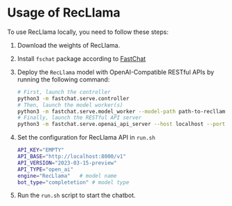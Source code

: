 # Usage of RecLlama

To use RecLlama locally, you need to follow these steps:

1. Download the weights of RecLlama.

2. Install `fschat` package according to [FastChat](https://github.com/lm-sys/FastChat?tab=readme-ov-file#install)

3. Deploy the `RecLlama` model with OpenAI-Compatible RESTful APIs by running the following command:

    ```bash
    # First, launch the controller
    python3 -m fastchat.serve.controller
    # Then, launch the model worker(s)
    python3 -m fastchat.serve.model_worker --model-path path-to-recllama
    # Finally, launch the RESTful API server
    python3 -m fastchat.serve.openai_api_server --host localhost --port 8000
    ```

4. Set the configuration for RecLlama API in `run.sh`

    ```bash
    API_KEY="EMPTY"
    API_BASE="http://localhost:8000/v1"
    API_VERSION="2023-03-15-preview"
    API_TYPE="open_ai"
    engine="RecLlama"   # model name
    bot_type="completetion" # model type
    ```

5. Run the `run.sh` script to start the chatbot.